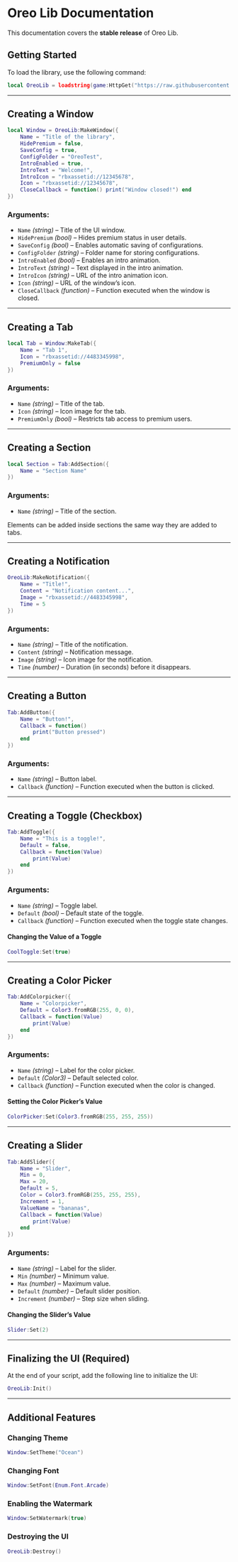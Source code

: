 # Oreo Lib Documentation  
This documentation covers the **stable release** of Oreo Lib.  

## Getting Started  
To load the library, use the following command:  
```lua
local OreoLib = loadstring(game:HttpGet("https://raw.githubusercontent.com/TempUserIdk18/OreoLib/refs/heads/main/OreoLibSource.lua"))()
```

---

## Creating a Window  
```lua
local Window = OreoLib:MakeWindow({
    Name = "Title of the library",
    HidePremium = false,
    SaveConfig = true,
    ConfigFolder = "OreoTest",
    IntroEnabled = true,
    IntroText = "Welcome!",
    IntroIcon = "rbxassetid://12345678",
    Icon = "rbxassetid://12345678",
    CloseCallback = function() print("Window closed!") end
})
```
### Arguments:
- `Name` *(string)* – Title of the UI window.  
- `HidePremium` *(bool)* – Hides premium status in user details.  
- `SaveConfig` *(bool)* – Enables automatic saving of configurations.  
- `ConfigFolder` *(string)* – Folder name for storing configurations.  
- `IntroEnabled` *(bool)* – Enables an intro animation.  
- `IntroText` *(string)* – Text displayed in the intro animation.  
- `IntroIcon` *(string)* – URL of the intro animation icon.  
- `Icon` *(string)* – URL of the window’s icon.  
- `CloseCallback` *(function)* – Function executed when the window is closed.  

---

## Creating a Tab  
```lua
local Tab = Window:MakeTab({
    Name = "Tab 1",
    Icon = "rbxassetid://4483345998",
    PremiumOnly = false
})
```
### Arguments:
- `Name` *(string)* – Title of the tab.  
- `Icon` *(string)* – Icon image for the tab.  
- `PremiumOnly` *(bool)* – Restricts tab access to premium users.  

---

## Creating a Section  
```lua
local Section = Tab:AddSection({
    Name = "Section Name"
})
```
### Arguments:
- `Name` *(string)* – Title of the section.  

Elements can be added inside sections the same way they are added to tabs.

---

## Creating a Notification  
```lua
OreoLib:MakeNotification({
    Name = "Title!",
    Content = "Notification content...",
    Image = "rbxassetid://4483345998",
    Time = 5
})
```
### Arguments:
- `Name` *(string)* – Title of the notification.  
- `Content` *(string)* – Notification message.  
- `Image` *(string)* – Icon image for the notification.  
- `Time` *(number)* – Duration (in seconds) before it disappears.  

---

## Creating a Button  
```lua
Tab:AddButton({
    Name = "Button!",
    Callback = function()
        print("Button pressed")
    end    
})
```
### Arguments:
- `Name` *(string)* – Button label.  
- `Callback` *(function)* – Function executed when the button is clicked.  

---

## Creating a Toggle (Checkbox)  
```lua
Tab:AddToggle({
    Name = "This is a toggle!",
    Default = false,
    Callback = function(Value)
        print(Value)
    end    
})
```
### Arguments:
- `Name` *(string)* – Toggle label.  
- `Default` *(bool)* – Default state of the toggle.  
- `Callback` *(function)* – Function executed when the toggle state changes.  

#### Changing the Value of a Toggle  
```lua
CoolToggle:Set(true)
```

---

## Creating a Color Picker  
```lua
Tab:AddColorpicker({
    Name = "Colorpicker",
    Default = Color3.fromRGB(255, 0, 0),
    Callback = function(Value)
        print(Value)
    end    
})
```
### Arguments:
- `Name` *(string)* – Label for the color picker.  
- `Default` *(Color3)* – Default selected color.  
- `Callback` *(function)* – Function executed when the color is changed.  

#### Setting the Color Picker’s Value  
```lua
ColorPicker:Set(Color3.fromRGB(255, 255, 255))
```

---

## Creating a Slider  
```lua
Tab:AddSlider({
    Name = "Slider",
    Min = 0,
    Max = 20,
    Default = 5,
    Color = Color3.fromRGB(255, 255, 255),
    Increment = 1,
    ValueName = "bananas",
    Callback = function(Value)
        print(Value)
    end    
})
```
### Arguments:
- `Name` *(string)* – Label for the slider.  
- `Min` *(number)* – Minimum value.  
- `Max` *(number)* – Maximum value.  
- `Default` *(number)* – Default slider position.  
- `Increment` *(number)* – Step size when sliding.  

#### Changing the Slider’s Value  
```lua
Slider:Set(2)
```

---

## Finalizing the UI (Required)  
At the end of your script, add the following line to initialize the UI:  
```lua
OreoLib:Init()
```

---

## Additional Features  
### Changing Theme  
```lua
Window:SetTheme("Ocean")
```
### Changing Font  
```lua
Window:SetFont(Enum.Font.Arcade)
```
### Enabling the Watermark  
```lua
Window:SetWatermark(true)
```
### Destroying the UI  
```lua
OreoLib:Destroy()
```

